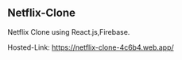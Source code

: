 ## Netflix-Clone

Netflix Clone using React.js,Firebase.

Hosted-Link: https://netflix-clone-4c6b4.web.app/
